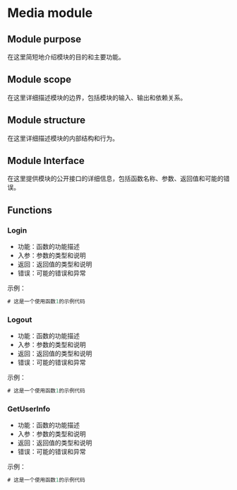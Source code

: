 # Media module

## Module purpose

在这里简短地介绍模块的目的和主要功能。

## Module scope

在这里详细描述模块的边界，包括模块的输入、输出和依赖关系。

## Module structure

在这里详细描述模块的内部结构和行为。

## Module Interface

在这里提供模块的公开接口的详细信息，包括函数名称、参数、返回值和可能的错误。

## Functions

### Login

- 功能：函数的功能描述
- 入参：参数的类型和说明
- 返回：返回值的类型和说明
- 错误：可能的错误和异常

示例：

```go
# 这是一个使用函数1的示例代码
```

### Logout

- 功能：函数的功能描述
- 入参：参数的类型和说明
- 返回：返回值的类型和说明
- 错误：可能的错误和异常

示例：

```go
# 这是一个使用函数1的示例代码
```

### GetUserInfo

- 功能：函数的功能描述
- 入参：参数的类型和说明
- 返回：返回值的类型和说明
- 错误：可能的错误和异常

示例：

```go
# 这是一个使用函数1的示例代码
```